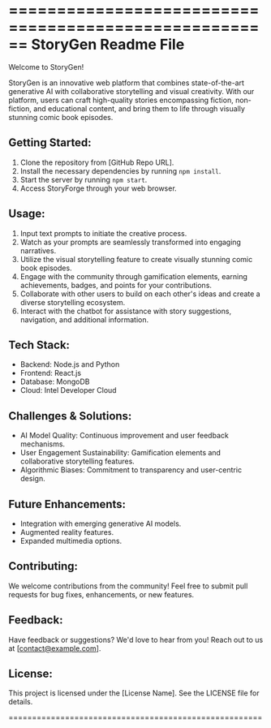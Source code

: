 ======================================================
               StoryGen Readme File
======================================================

Welcome to StoryGen!

StoryGen is an innovative web platform that combines state-of-the-art generative AI with collaborative storytelling and visual creativity. With our platform, users can craft high-quality stories encompassing fiction, non-fiction, and educational content, and bring them to life through visually stunning comic book episodes.

Getting Started:
----------------
1. Clone the repository from [GitHub Repo URL].
2. Install the necessary dependencies by running `npm install`.
3. Start the server by running `npm start`.
4. Access StoryForge through your web browser.

Usage:
------
1. Input text prompts to initiate the creative process.
2. Watch as your prompts are seamlessly transformed into engaging narratives.
3. Utilize the visual storytelling feature to create visually stunning comic book episodes.
4. Engage with the community through gamification elements, earning achievements, badges, and points for your contributions.
5. Collaborate with other users to build on each other's ideas and create a diverse storytelling ecosystem.
6. Interact with the chatbot for assistance with story suggestions, navigation, and additional information.

Tech Stack:
-----------
- Backend: Node.js and Python
- Frontend: React.js
- Database: MongoDB
- Cloud: Intel Developer Cloud

Challenges & Solutions:
------------------------
- AI Model Quality: Continuous improvement and user feedback mechanisms.
- User Engagement Sustainability: Gamification elements and collaborative storytelling features.
- Algorithmic Biases: Commitment to transparency and user-centric design.

Future Enhancements:
---------------------
- Integration with emerging generative AI models.
- Augmented reality features.
- Expanded multimedia options.

Contributing:
-------------
We welcome contributions from the community! Feel free to submit pull requests for bug fixes, enhancements, or new features.

Feedback:
---------
Have feedback or suggestions? We'd love to hear from you! Reach out to us at [contact@example.com].

License:
--------
This project is licensed under the [License Name]. See the LICENSE file for details.

======================================================
